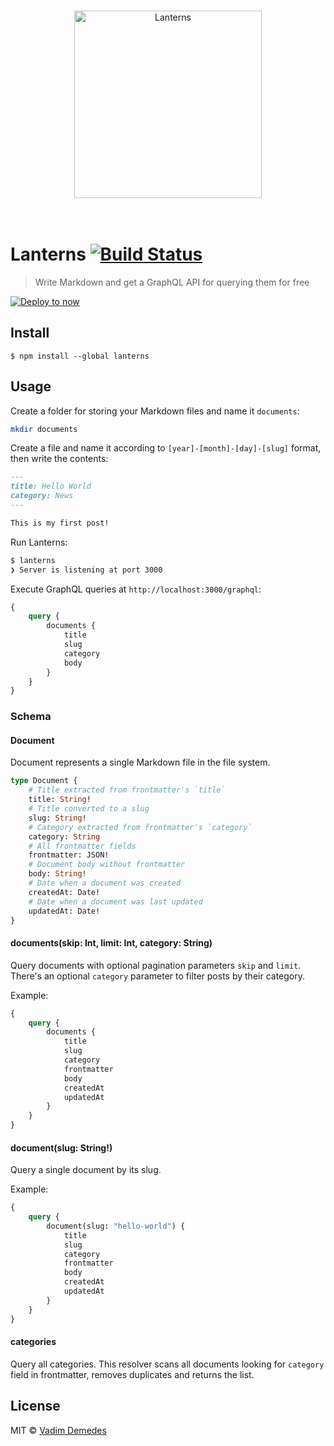 <p align="center">
	<br>
	<img width="300" src="media/logo.png" alt="Lanterns">
	<br>
	<br>
	<br>
</p>

# Lanterns [![Build Status](https://travis-ci.org/vadimdemedes/lanterns.svg?branch=master)](https://travis-ci.org/vadimdemedes/lanterns)

> Write Markdown and get a GraphQL API for querying them for free

[![Deploy to now](https://deploy.now.sh/static/button.svg)](https://deploy.now.sh/?repo=https://github.com/vadimdemedes/lanterns)


## Install

```
$ npm install --global lanterns
```


## Usage

Create a folder for storing your Markdown files and name it `documents`:

```bash
mkdir documents
```

Create a file and name it according to `[year]-[month]-[day]-[slug]` format, then write the contents:

```markdown
---
title: Hello World
category: News
---

This is my first post!
```

Run Lanterns:

```bash
$ lanterns
❯ Server is listening at port 3000
```

Execute GraphQL queries at `http://localhost:3000/graphql`:

```graphql
{
	query {
		documents {
			title
			slug
			category
			body
		}
	}
}
```

### Schema

#### Document

Document represents a single Markdown file in the file system.

```graphql
type Document {
	# Title extracted from frontmatter's `title`
	title: String!
	# Title converted to a slug
	slug: String!
	# Category extracted from frontmatter's `category`
	category: String
	# All frontmatter fields
	frontmatter: JSON!
	# Document body without frontmatter
	body: String!
	# Date when a document was created
	createdAt: Date!
	# Date when a document was last updated
	updatedAt: Date!
}
```

#### documents(skip: Int, limit: Int, category: String)

Query documents with optional pagination parameters `skip` and `limit`.
There's an optional `category` parameter to filter posts by their category.

Example:

```graphql
{
	query {
		documents {
			title
			slug
			category
			frontmatter
			body
			createdAt
			updatedAt
		}
	}
}
```

#### document(slug: String!)

Query a single document by its slug.

Example:

```graphql
{
	query {
		document(slug: "hello-world") {
			title
			slug
			category
			frontmatter
			body
			createdAt
			updatedAt
		}
	}
}
```

#### categories

Query all categories. This resolver scans all documents looking for `category` field
in frontmatter, removes duplicates and returns the list.


## License

MIT © [Vadim Demedes](https://github.com/vadimdemedes)
